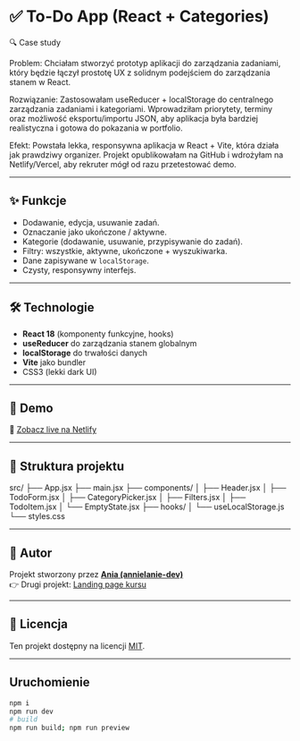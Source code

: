 # ✅ To-Do App (React + Categories)

🔍 Case study

Problem:
Chciałam stworzyć prototyp aplikacji do zarządzania zadaniami, który będzie łączył prostotę UX z solidnym podejściem do zarządzania stanem w React.

Rozwiązanie:
Zastosowałam useReducer + localStorage do centralnego zarządzania zadaniami i kategoriami. Wprowadziłam priorytety, terminy oraz możliwość eksportu/importu JSON, aby aplikacja była bardziej realistyczna i gotowa do pokazania w portfolio.

Efekt:
Powstała lekka, responsywna aplikacja w React + Vite, która działa jak prawdziwy organizer. Projekt opublikowałam na GitHub i wdrożyłam na Netlify/Vercel, aby rekruter mógł od razu przetestować demo.

---

## ✨ Funkcje
- Dodawanie, edycja, usuwanie zadań.
- Oznaczanie jako ukończone / aktywne.
- Kategorie (dodawanie, usuwanie, przypisywanie do zadań).
- Filtry: wszystkie, aktywne, ukończone + wyszukiwarka.
- Dane zapisywane w `localStorage`.
- Czysty, responsywny interfejs.

---

## 🛠️ Technologie
- **React 18** (komponenty funkcyjne, hooks)
- **useReducer** do zarządzania stanem globalnym
- **localStorage** do trwałości danych
- **Vite** jako bundler
- CSS3 (lekki dark UI)

---

## 🚀 Demo
🔗 [Zobacz live na Netlify](https://todo-categories-react.netlify.app)

---

## 📂 Struktura projektu
src/
├── App.jsx
├── main.jsx
├── components/
│ ├── Header.jsx
│ ├── TodoForm.jsx
│ ├── CategoryPicker.jsx
│ ├── Filters.jsx
│ ├── TodoItem.jsx
│ └── EmptyState.jsx
├── hooks/
│ └── useLocalStorage.js
└── styles.css

---

## 📌 Autor
Projekt stworzony przez **[Ania (annielanie-dev)](https://github.com/annielanie-dev)**  
👉 Drugi projekt: [Landing page kursu](https://frontend-start.netlify.app/)  

---

## 📄 Licencja
Ten projekt dostępny na licencji [MIT](LICENSE).

---

## Uruchomienie
```bash
npm i
npm run dev
# build
npm run build; npm run preview



